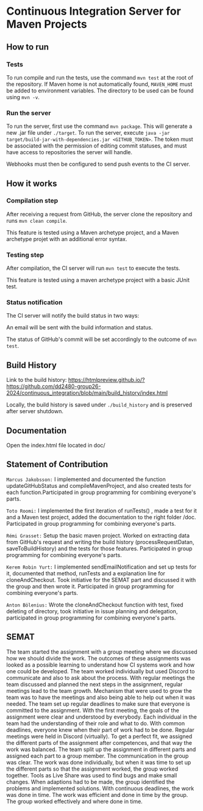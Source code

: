 # Continuous Integration Server for Maven Projects

## How to run
### Tests 
To run compile and run the tests, use the command `mvn test` at the root of the repository.
If Maven home is not automatically found, `MAVEN_HOME` must be added to environment variables. The directory to be used can be found using `mvn -v`. 
### Run the server
To run the server, first use the command `mvn package`. This will generate a new .jar file under `./target`. To run the server, execute `java -jar target/build-jar-with-dependencies.jar <GITHUB_TOKEN>`. The token must be associated with the permission of editing commit statuses, and must have access to repositories the server will handle.  

Webhooks must then be configured to send push events to the CI server.

## How it works
### Compilation step
After receiving a request from GitHub, the server clone the repository and runs `mvn clean compile`. 

This feature is tested using a Maven archetype project, and a Maven archetype projet with an additional error syntax.
### Testing step
After compilation, the CI server will run `mvn test` to execute the tests.

This feature is tested using a maven archetype project with a basic JUnit test.
### Status notification
The CI server will notify the build status in two ways: 

An email will be sent with the build information and status.

The status of GitHub's commit will be set accordingly to the outcome of `mvn test`.

## Build History
Link to the build history: https://htmlpreview.github.io/?https://github.com/dd2480-group26-2024/continuous_integration/blob/main/build_history/index.html

Locally, the build history is saved under `./build_history` and is preserved after server shutdown.

## Documentation 
Open the index.html file located in doc/

## Statement of Contribution
`Marcus Jakobsson:` I implemented and documented the function updateGitHubStatus and compileMavenProject, and also created tests for each function.Participated in group programming for combining everyone's parts.

`Toto Roomi:` I implemented the first iteration of runTests() , made a test for it and a Maven test project, added the documentation to the right folder /doc. Participated in group programming for combining everyone's parts.

`Rémi Grasset:` Setup the basic maven project. Worked on extracting data from GitHub's request and writing the build history (processRequestDatan, saveToBuildHistory) and the tests for those features. Participated in group programming for combining everyone's parts.

`Kerem Robin Yurt:` I implemented sendEmailNotification and set up tests for it, documented that method, runTests and a explanation line for cloneAndCheckout. Took initiative for the SEMAT part and discussed it with the group and then wrote it. Participated in group programming for combining everyone's parts.

`Anton Bölenius:` Wrote the cloneAndCheckout function with test, fixed deleting of directory, took initiative in issue planning and delegation, participated in group programming for combining everyone's parts.

## SEMAT
The team started the assignment with a group meeting where we discussed how we should divide the work. The outcomes of these assignments was looked as a possible learning to understand how CI systems work and how one could be developed. The team worked individually but used Discord to communicate and also to ask about the process. With regular meetings the team discussed and planned the next steps in the assignment, regular meetings lead to the team growth. Mechanism that were used to grow the team was to have the meetings and also being able to help out when it was needed. The team set up regular deadlines to make sure that everyone is committed to the assignment. With the first meeting, the goals of the assignment were clear and understood by everybody. Each individual in the team had the understanding of their role and what to do. With common deadlines, everyone knew when their part of work had to be done. Regular meetings were held in Discord (virtually). To get a perfect fit, we assigned the different parts of the assignment after competences, and that way the work was balanced. The team split up the assignment in different parts and assigned each part to a group member. The communication in the group was clear. The work was done individually, but when it was time to set up the different parts so that the assignment worked,  the group worked together. Tools as Live Share was used to find bugs and make small changes. When adaptions had to be made, the group identified the problems and implemented solutions. With continuous deadlines, the work was done in time. The work was efficient and done in time by the group. The group worked effectively and where done in time.
